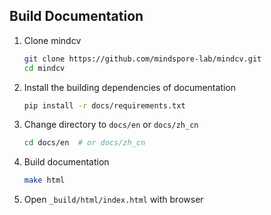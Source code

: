 ## Build Documentation

1. Clone mindcv

   ```bash
   git clone https://github.com/mindspore-lab/mindcv.git
   cd mindcv
   ```

2. Install the building dependencies of documentation

   ```bash
   pip install -r docs/requirements.txt
   ```

3. Change directory to `docs/en` or `docs/zh_cn`

   ```bash
   cd docs/en  # or docs/zh_cn
   ```

4. Build documentation

   ```bash
   make html
   ```

5. Open `_build/html/index.html` with browser
